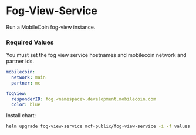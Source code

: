 # Fog-View-Service

Run a MobileCoin fog-view instance.

### Required Values

You must set the fog view service hostnames and mobilecoin network and partner ids.

```yaml
mobilecoin:
  network: main
  partner: mc

fogView:
  responderID: fog.<namespace>.development.mobilecoin.com
  color: blue
```

Install chart:

```bash
helm upgrade fog-view-service mcf-public/fog-view-service -i -f values.yaml
```
